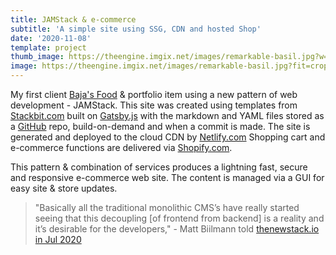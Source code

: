 ```yaml
---
title: JAMStack & e-commerce
subtitle: 'A simple site using SSG, CDN and hosted Shop'
date: '2020-11-08'
template: project
thumb_image: https://theengine.imgix.net/images/remarkable-basil.jpg?w=300&fit=crop&crop=entropy&auto=format,enhance&q=60
image: https://theengine.imgix.net/images/remarkable-basil.jpg?fit=crop&crop=entropy&auto=format,enhance&q=60
---
```

My first client [Baja's Food](https://www.bajasfood.com/) & portfolio item using a new pattern of web development - JAMStack. This site was created using templates from [Stackbit.com](https://Stackbit.com) built on [Gatsby.js](https://www.gatsbyjs.com/) with the markdown and YAML files stored as a [GitHub](https://github.com/donnay/modern-olive) repo, build-on-demand and when a commit is made. The site is generated and deployed to the cloud CDN by [Netlify.com](https://www.netlify.com/)
Shopping cart and e-commerce functions are delivered via [Shopify.com](https://www.shopify.com/).

This pattern & combination of services produces a lightning fast, secure and responsive e-commerce web site. The content is managed via a GUI for easy site & store updates.

>"Basically all the traditional monolithic CMS’s have really started seeing that this decoupling [of frontend from backend] is a reality and it’s desirable for the developers," - Matt Biilmann told  [thenewstack.io in Jul 2020](https://thenewstack.io/why-netlify-is-tech-agnostic-and-its-role-in-jamstack-development/?utm_source=robertjacobi)

